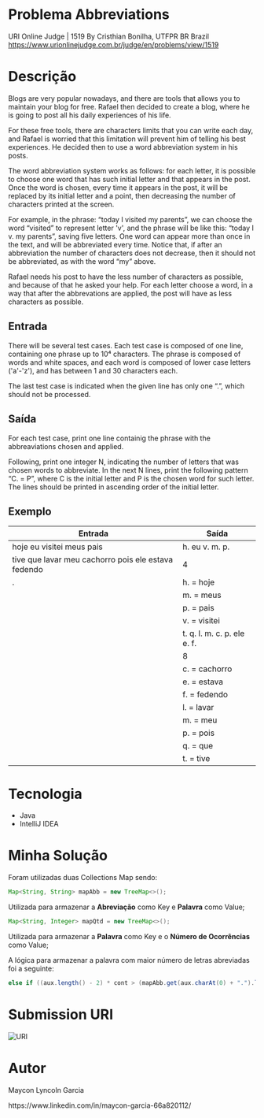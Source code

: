 # Problema Abbreviations
URI Online Judge | 1519 By Cristhian Bonilha, UTFPR BR Brazil
https://www.urionlinejudge.com.br/judge/en/problems/view/1519

# Descrição
Blogs are very popular nowadays, and there are tools that allows you to maintain your blog for free. Rafael then decided to create a blog, where he is going to post all his daily experiences of his life.

For these free tools, there are characters limits that you can write each day, and Rafael is worried that this limitation will prevent him of telling his best experiences. He decided then to use a word abbreviation system in his posts.

The word abbreviation system works as follows: for each letter, it is possible to choose one word that has such initial letter and that appears in the post. Once the word is chosen, every time it appears in the post, it will be replaced by its initial letter and a point, then decreasing the number of characters printed at the screen.

For example, in the phrase: “today I visited my parents”, we can choose the word “visited” to represent letter 'v', and the phrase will be like this: “today I v. my parents”, saving five letters. One word can appear more than once in the text, and will be abbreviated every time. Notice that, if after an abbreviation the number of characters does not decrease, then it should not be abbreviated, as with the word “my” above.

Rafael needs his post to have the less number of characters as possible, and because of that he asked your help. For each letter choose a word, in a way that after the abbrevations are applied, the post will have as less characters as possible.
## Entrada
There will be several test cases. Each test case is composed of one line, containing one phrase up to 10⁴ characters. The phrase is composed of words and white spaces, and each word is composed of lower case letters ('a'-'z'), and has between 1 and 30 characters each.

The last test case is indicated when the given line has only one “.”, which should not be processed.
## Saída
For each test case, print one line containig the phrase with the abbreaviations chosen and applied.

Following, print one integer N, indicating the number of letters that was chosen words to abbreviate. In the next N lines, print the following pattern “C. = P”, where C is the initial letter and P is the chosen word for such letter. The lines should be printed in ascending order of the initial letter.
## Exemplo
| Entrada | Saída |
| ------------ | ------------- |
| hoje eu visitei meus pais | h. eu v. m. p. |
| tive que lavar meu cachorro pois ele estava fedendo | 4 |
|. | h. = hoje |
|  | m. = meus |
|  | p. = pais |
|  | v. = visitei |
|  | t. q. l. m. c. p. ele e. f. |
|  | 8 |
|  | c. = cachorro |
|  | e. = estava |
|  | f. = fedendo |
|  | l. = lavar |
|  | m. = meu |
|  | p. = pois |
|  |  q. = que |
|  | t. = tive |

# Tecnologia
- Java
- IntelliJ IDEA

# Minha Solução
Foram utilizadas duas Collections Map sendo:
~~~java
Map<String, String> mapAbb = new TreeMap<>();
~~~

Utilizada para armazenar a **Abreviação** como Key e **Palavra** como Value;

~~~java
Map<String, Integer> mapQtd = new TreeMap<>();
~~~

Utilizada para armazenar a **Palavra** como Key e o **Número de Ocorrências** como Value;

<p>A lógica para armazenar a palavra com maior número de letras abreviadas foi a seguinte:</p>

~~~java
else if ((aux.length() - 2) * cont > (mapAbb.get(aux.charAt(0) + ".").length() - 2) * mapQtd.get(aux.charAt(0) + ".")) {
~~~

# Submission URI
![URI](https://github.com/mayconlyn/assets/blob/master/Desafios/Abbreviations/Submission.png)

# Autor
Maycon Lyncoln Garcia
<p> https://www.linkedin.com/in/maycon-garcia-66a820112/
